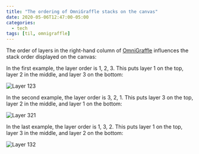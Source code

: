 ```yaml
---
title: "The ordering of OmniGraffle stacks on the canvas"
date: 2020-05-06T12:47:00-05:00
categories:
  - tech
tags: [til, omnigraffle]
---
```


The order of layers in the right-hand column of [OmniGraffle](https://www.omnigroup.com/omnigraffle/) influences the stack order displayed on the canvas:


In the first example, the layer order is 1, 2, 3.  This puts layer 1 on the top, layer 2 in the middle, and layer 3 on the bottom:

![Layer 123](/images/layer123.png)

In the second example, the layer order is 3, 2, 1.  This puts layer 3 on the top, layer 2 in the middle, and layer 1 on the bottom:

![Layer 321](/images/layer321.png)

In the last example, the layer order is 1, 3, 2.  This puts layer 1 on the top, layer 3 in the middle, and layer 2 on the bottom:

![Layer 132](/images/layer132.png)
